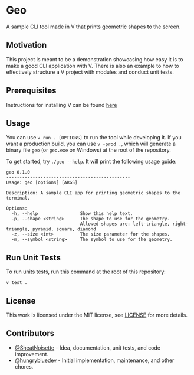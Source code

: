# Geo

A sample CLI tool made in V that prints geometric shapes to the screen.

## Motivation

This project is meant to be a demonstration showcasing how
easy it is to make a good CLI application with V. There is
also an example to how to effectively structure a V
project with modules and conduct unit tests.

## Prerequisites

Instructions for installing V can be found
[here](https://github.com/vlang/v/blob/master/doc/docs.md#install-from-source)

## Usage

You can use `v run . [OPTIONS]` to run the tool while
developing it. If you want a production build, you can use `v -prod .`, which will generate a binary file `geo` (or `geo.exe` on Windows) at the root of the repository.

To get started, try `./geo --help`. It will print the
following usage guide:

```
geo 0.1.0
-----------------------------------------------
Usage: geo [options] [ARGS]

Description: A sample CLI app for printing geometric shapes to the terminal.

Options:
  -h, --help                Show this help text.
  -p, --shape <string>      The shape to use for the geometry.
                            Allowed shapes are: left-triangle, right-triangle, pyramid, square, diamond
  -z, --size <int>          The size parameter for the shapes.
  -m, --symbol <string>     The symbol to use for the geometry.
```

## Run Unit Tests

To run units tests, run this command at the root of this repository:

```
v test .
```

## License

This work is licensed under the MIT license, see [LICENSE](/LICENSE) for more details.

## Contributors

- [@SheatNoisette](https://github.com/SheatNoisette) - Idea, documentation, unit tests, and code improvement.
- [@hungrybluedev](https://github.com/hungrybluedev) -
  Initial implementation, maintenance, and other chores.
